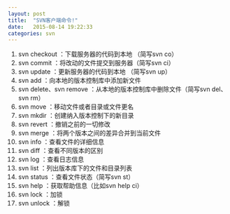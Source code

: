 ```yaml
---
layout: post
title:  "SVN客户端命令!"
date:   2015-08-14 19:22:33
categories: svn
---
```


1. svn checkout ：下载服务器的代码到本地 （简写svn co）
2. svn commit ：将改动的文件提交到服务器（简写svn ci）
3. svn update ：更新服务器的代码到本地 （简写svn up）
4. svn add ：向本地的版本控制库中添加新文件
5. svn delete、svn remove ：从本地的版本控制库中删除文件（简写svn del、svn rm）
6. svn move ：移动文件或者目录或文件更名
7. svn mkdir ：创建纳入版本控制下的新目录
8. svn revert ：撤销之前的一切修改
9. svn merge ：将两个版本之间的差异合并到当前文件
10. svn info ：查看文件的详细信息
11. svn diff ：查看不同版本的区别
12. svn log ：查看日志信息
13. svn list ：列出版本库下的文件和目录列表
14. svn status ：查看文件状态（简写svn st）
15. svn help ：获取帮助信息（比如svn help ci）
16. svn lock ：加锁
17. svn unlock ：解锁

